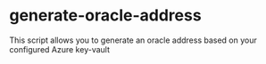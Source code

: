 # generate-oracle-address
This script allows you to generate an oracle address based on your configured Azure key-vault
